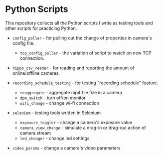 # Python Scripts
This repository collects all the Python scripts I write as testing tools and other scripts for practicing Python.

* `config_poller` - for pulling out the change of properties in camera's config file.
  * `tcp_config_poller` - the variation of script to watch on new TCP connection.
  
* `hippo_csv_reader` - for reading and reporting the amount of online/offline cameras.

* `recording_schedule_testing` - for testing "recording schedule" feature.
  * `reaggregate` - aggregate mp4 file fize in a camera
  * `dpm_switch` - turn off/on monitor
  * `wifi_change` - change wi-fi connection
  
* `selenium` - testing tools written in Selenium
  * `exposure_toggler` - change a camera's exposure value
  * `camera_view_change` - simulate a drag-in or drag-out action of camera stream
  * `led_changer` - change led settings
  
* `video_params` - change a camera's video parameters

